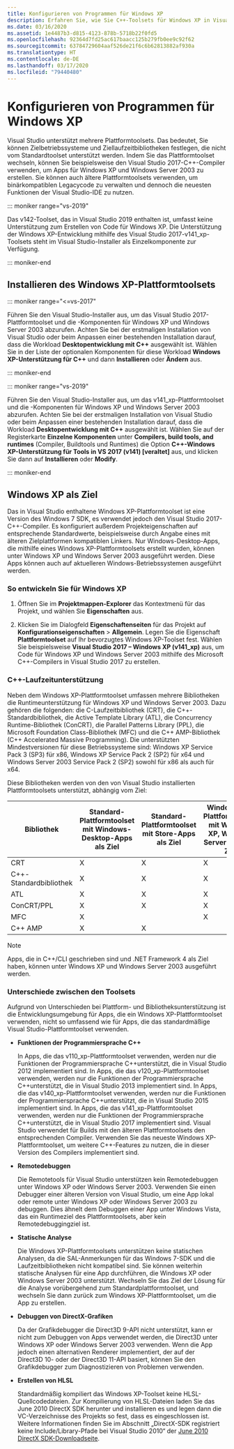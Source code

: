 ```yaml
---
title: Konfigurieren von Programmen für Windows XP
description: Erfahren Sie, wie Sie C++-Toolsets für Windows XP in Visual Studio installieren und verwenden.
ms.date: 03/16/2020
ms.assetid: 1e4487b3-d815-4123-878b-5718b22f0fd5
ms.openlocfilehash: 92364d7fd25ac617baacc125b279fb0ee9c92f62
ms.sourcegitcommit: 63784729604aaf526de21f6c6b62813882af930a
ms.translationtype: HT
ms.contentlocale: de-DE
ms.lasthandoff: 03/17/2020
ms.locfileid: "79440480"
---
```

# <a name="configuring-programs-for-windows-xp"></a>Konfigurieren von Programmen für Windows XP

Visual Studio unterstützt mehrere Plattformtoolsets. Das bedeutet, Sie können Zielbetriebssysteme und Ziellaufzeitbibliotheken festlegen, die nicht vom Standardtoolset unterstützt werden. Indem Sie das Plattformtoolset wechseln, können Sie beispielsweise den Visual Studio 2017-C++-Compiler verwenden, um Apps für Windows XP und Windows Server 2003 zu erstellen. Sie können auch ältere Plattformtoolsets verwenden, um binärkompatiblen Legacycode zu verwalten und dennoch die neuesten Funktionen der Visual Studio-IDE zu nutzen.

::: moniker range="vs-2019"

Das v142-Toolset, das in Visual Studio 2019 enthalten ist, umfasst keine Unterstützung zum Erstellen von Code für Windows XP. Die Unterstützung der Windows XP-Entwicklung mithilfe des Visual Studio 2017-v141_xp-Toolsets steht im Visual Studio-Installer als Einzelkomponente zur Verfügung.

::: moniker-end

## <a name="install-the-windows-xp-platform-toolset"></a>Installieren des Windows XP-Plattformtoolsets

::: moniker range="<=vs-2017"

Führen Sie den Visual Studio-Installer aus, um das Visual Studio 2017-Plattformtoolset und die -Komponenten für Windows XP und Windows Server 2003 abzurufen. Achten Sie bei der erstmaligen Installation von Visual Studio oder beim Anpassen einer bestehenden Installation darauf, dass die Workload **Desktopentwicklung mit C++** ausgewählt ist. Wählen Sie in der Liste der optionalen Komponenten für diese Workload **Windows XP-Unterstützung für C++** und dann **Installieren** oder **Ändern** aus.

::: moniker-end

::: moniker range="vs-2019"

Führen Sie den Visual Studio-Installer aus, um das v141_xp-Plattformtoolset und die -Komponenten für Windows XP und Windows Server 2003 abzurufen. Achten Sie bei der erstmaligen Installation von Visual Studio oder beim Anpassen einer bestehenden Installation darauf, dass die Workload **Desktopentwicklung mit C++** ausgewählt ist. Wählen Sie auf der Registerkarte **Einzelne Komponenten** unter **Compilers, build tools, and runtimes** (Compiler, Buildtools und Runtimes) die Option **C++-Windows XP-Unterstützung für Tools in VS 2017 (v141) \[veraltet]** aus, und klicken Sie dann auf **Installieren** oder **Modify**.

::: moniker-end

## <a name="windows-xp-targeting-experience"></a>Windows XP als Ziel

Das in Visual Studio enthaltene Windows XP-Plattformtoolset ist eine Version des Windows 7 SDK, es verwendet jedoch den Visual Studio 2017-C++-Compiler. Es konfiguriert außerdem Projekteigenschaften auf entsprechende Standardwerte, beispielsweise durch Angabe eines mit älteren Zielplattformen kompatiblen Linkers. Nur Windows-Desktop-Apps, die mithilfe eines Windows XP-Plattformtoolsets erstellt wurden, können unter Windows XP und Windows Server 2003 ausgeführt werden. Diese Apps können auch auf aktuelleren Windows-Betriebssystemen ausgeführt werden.

### <a name="to-target-windows-xp"></a>So entwickeln Sie für Windows XP

1. Öffnen Sie im **Projektmappen-Explorer** das Kontextmenü für das Projekt, und wählen Sie **Eigenschaften** aus.

1. Klicken Sie im Dialogfeld **Eigenschaftenseiten** für das Projekt auf **Konfigurationseigenschaften** > **Allgemein**. Legen Sie die Eigenschaft **Plattformtoolset** auf Ihr bevorzugtes Windows XP-Toolset fest. Wählen Sie beispielsweise **Visual Studio 2017 – Windows XP (v141_xp)** aus, um Code für Windows XP und Windows Server 2003 mithilfe des Microsoft C++-Compilers in Visual Studio 2017 zu erstellen.

### <a name="c-runtime-support"></a>C++-Laufzeitunterstützung

Neben dem Windows XP-Plattformtoolset umfassen mehrere Bibliotheken die Runtimeunterstützung für Windows XP und Windows Server 2003. Dazu gehören die folgenden: die C-Laufzeitbibliothek (CRT), die C++-Standardbibliothek, die Active Template Library (ATL), die Concurrency Runtime-Bibliothek (ConCRT), die Parallel Patterns Library (PPL), die Microsoft Foundation Class-Bibliothek (MFC) und die C++ AMP-Bibliothek (C++ Accelerated Massive Programming). Die unterstützten Mindestversionen für diese Betriebssysteme sind: Windows XP Service Pack 3 (SP3) für x86, Windows XP Service Pack 2 (SP2) für x64 und Windows Server 2003 Service Pack 2 (SP2) sowohl für x86 als auch für x64.

Diese Bibliotheken werden von den von Visual Studio installierten Plattformtoolsets unterstützt, abhängig vom Ziel:

|Bibliothek|Standard-Plattformtoolset mit Windows-Desktop-Apps als Ziel|Standard-Plattformtoolset mit Store-Apps als Ziel|Windows XP-Plattformtoolset mit Windows XP, Windows Server 2003 als Ziel|
|---|---|---|---|
|CRT|X|X|X|
|C++-Standardbibliothek|X|X|X|
|ATL|X|X|X|
|ConCRT/PPL|X|X|X|
|MFC|X||X|
|C++ AMP|X|X||

> [!NOTE]
> Apps, die in C++/CLI geschrieben sind und .NET Framework 4 als Ziel haben, können unter Windows XP und Windows Server 2003 ausgeführt werden.

### <a name="differences-between-the-toolsets"></a>Unterschiede zwischen den Toolsets

Aufgrund von Unterschieden bei Plattform- und Bibliotheksunterstützung ist die Entwicklungsumgebung für Apps, die ein Windows XP-Plattformtoolset verwenden, nicht so umfassend wie für Apps, die das standardmäßige Visual Studio-Plattformtoolset verwenden.

- **Funktionen der Programmiersprache C++**

   In Apps, die das v110\_xp-Plattformtoolset verwenden, werden nur die Funktionen der Programmiersprache C++unterstützt, die in Visual Studio 2012 implementiert sind. In Apps, die das v120\_xp-Plattformtoolset verwenden, werden nur die Funktionen der Programmiersprache C++unterstützt, die in Visual Studio 2013 implementiert sind. In Apps, die das v140\_xp-Plattformtoolset verwenden, werden nur die Funktionen der Programmiersprache C++unterstützt, die in Visual Studio 2015 implementiert sind. In Apps, die das v141\_xp-Plattformtoolset verwenden, werden nur die Funktionen der Programmiersprache C++unterstützt, die in Visual Studio 2017 implementiert sind. Visual Studio verwendet für Builds mit den älteren Plattformtoolsets den entsprechenden Compiler. Verwenden Sie das neueste Windows XP-Plattformtoolset, um weitere C++-Features zu nutzen, die in dieser Version des Compilers implementiert sind.

- **Remotedebuggen**

   Die Remotetools für Visual Studio unterstützen kein Remotedebuggen unter Windows XP oder Windows Server 2003. Verwenden Sie einen Debugger einer älteren Version von Visual Studio, um eine App lokal oder remote unter Windows XP oder Windows Server 2003 zu debuggen. Dies ähnelt dem Debuggen einer App unter Windows Vista, das ein Runtimeziel des Plattformtoolsets, aber kein Remotedebuggingziel ist.

- **Statische Analyse**

   Die Windows XP-Plattformtoolsets unterstützen keine statischen Analysen, da die SAL-Anmerkungen für das Windows 7-SDK und die Laufzeitbibliotheken nicht kompatibel sind. Sie können weiterhin statische Analysen für eine App durchführen, die Windows XP oder Windows Server 2003 unterstützt. Wechseln Sie das Ziel der Lösung für die Analyse vorübergehend zum Standardplattformtoolset, und wechseln Sie dann zurück zum Windows XP-Plattformtoolset, um die App zu erstellen.

- **Debuggen von DirectX-Grafiken**

   Da der Grafikdebugger die Direct3D 9-API nicht unterstützt, kann er nicht zum Debuggen von Apps verwendet werden, die Direct3D unter Windows XP oder Windows Server 2003 verwenden. Wenn die App jedoch einen alternativen Renderer implementiert, der auf der Direct3D 10- oder der Direct3D 11-API basiert, können Sie den Grafikdebugger zum Diagnostizieren von Problemen verwenden.

- **Erstellen von HLSL**

   Standardmäßig kompiliert das Windows XP-Toolset keine HLSL-Quellcodedateien. Zur Kompilierung von HLSL-Dateien laden Sie das June 2010 DirectX SDK herunter und installieren es und legen dann die VC-Verzeichnisse des Projekts so fest, dass es eingeschlossen ist. Weitere Informationen finden Sie im Abschnitt „DirectX-SDK registriert keine Include/Library-Pfade bei Visual Studio 2010“ der [June 2010 DirectX SDK-Downloadseite](https://www.microsoft.com/download/details.aspx?displaylang=en&id=6812).
